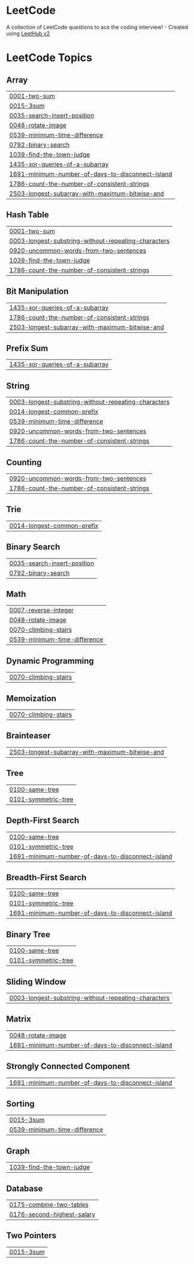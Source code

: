 # LeetCode
A collection of LeetCode questions to ace the coding interview! - Created using [LeetHub v2](https://github.com/arunbhardwaj/LeetHub-2.0)

<!---LeetCode Topics Start-->
# LeetCode Topics
## Array
|  |
| ------- |
| [0001-two-sum](https://github.com/vector2357/LeetCode/tree/master/0001-two-sum) |
| [0015-3sum](https://github.com/vector2357/LeetCode/tree/master/0015-3sum) |
| [0035-search-insert-position](https://github.com/vector2357/LeetCode/tree/master/0035-search-insert-position) |
| [0048-rotate-image](https://github.com/vector2357/LeetCode/tree/master/0048-rotate-image) |
| [0539-minimum-time-difference](https://github.com/vector2357/LeetCode/tree/master/0539-minimum-time-difference) |
| [0792-binary-search](https://github.com/vector2357/LeetCode/tree/master/0792-binary-search) |
| [1039-find-the-town-judge](https://github.com/vector2357/LeetCode/tree/master/1039-find-the-town-judge) |
| [1435-xor-queries-of-a-subarray](https://github.com/vector2357/LeetCode/tree/master/1435-xor-queries-of-a-subarray) |
| [1691-minimum-number-of-days-to-disconnect-island](https://github.com/vector2357/LeetCode/tree/master/1691-minimum-number-of-days-to-disconnect-island) |
| [1786-count-the-number-of-consistent-strings](https://github.com/vector2357/LeetCode/tree/master/1786-count-the-number-of-consistent-strings) |
| [2503-longest-subarray-with-maximum-bitwise-and](https://github.com/vector2357/LeetCode/tree/master/2503-longest-subarray-with-maximum-bitwise-and) |
## Hash Table
|  |
| ------- |
| [0001-two-sum](https://github.com/vector2357/LeetCode/tree/master/0001-two-sum) |
| [0003-longest-substring-without-repeating-characters](https://github.com/vector2357/LeetCode/tree/master/0003-longest-substring-without-repeating-characters) |
| [0920-uncommon-words-from-two-sentences](https://github.com/vector2357/LeetCode/tree/master/0920-uncommon-words-from-two-sentences) |
| [1039-find-the-town-judge](https://github.com/vector2357/LeetCode/tree/master/1039-find-the-town-judge) |
| [1786-count-the-number-of-consistent-strings](https://github.com/vector2357/LeetCode/tree/master/1786-count-the-number-of-consistent-strings) |
## Bit Manipulation
|  |
| ------- |
| [1435-xor-queries-of-a-subarray](https://github.com/vector2357/LeetCode/tree/master/1435-xor-queries-of-a-subarray) |
| [1786-count-the-number-of-consistent-strings](https://github.com/vector2357/LeetCode/tree/master/1786-count-the-number-of-consistent-strings) |
| [2503-longest-subarray-with-maximum-bitwise-and](https://github.com/vector2357/LeetCode/tree/master/2503-longest-subarray-with-maximum-bitwise-and) |
## Prefix Sum
|  |
| ------- |
| [1435-xor-queries-of-a-subarray](https://github.com/vector2357/LeetCode/tree/master/1435-xor-queries-of-a-subarray) |
## String
|  |
| ------- |
| [0003-longest-substring-without-repeating-characters](https://github.com/vector2357/LeetCode/tree/master/0003-longest-substring-without-repeating-characters) |
| [0014-longest-common-prefix](https://github.com/vector2357/LeetCode/tree/master/0014-longest-common-prefix) |
| [0539-minimum-time-difference](https://github.com/vector2357/LeetCode/tree/master/0539-minimum-time-difference) |
| [0920-uncommon-words-from-two-sentences](https://github.com/vector2357/LeetCode/tree/master/0920-uncommon-words-from-two-sentences) |
| [1786-count-the-number-of-consistent-strings](https://github.com/vector2357/LeetCode/tree/master/1786-count-the-number-of-consistent-strings) |
## Counting
|  |
| ------- |
| [0920-uncommon-words-from-two-sentences](https://github.com/vector2357/LeetCode/tree/master/0920-uncommon-words-from-two-sentences) |
| [1786-count-the-number-of-consistent-strings](https://github.com/vector2357/LeetCode/tree/master/1786-count-the-number-of-consistent-strings) |
## Trie
|  |
| ------- |
| [0014-longest-common-prefix](https://github.com/vector2357/LeetCode/tree/master/0014-longest-common-prefix) |
## Binary Search
|  |
| ------- |
| [0035-search-insert-position](https://github.com/vector2357/LeetCode/tree/master/0035-search-insert-position) |
| [0792-binary-search](https://github.com/vector2357/LeetCode/tree/master/0792-binary-search) |
## Math
|  |
| ------- |
| [0007-reverse-integer](https://github.com/vector2357/LeetCode/tree/master/0007-reverse-integer) |
| [0048-rotate-image](https://github.com/vector2357/LeetCode/tree/master/0048-rotate-image) |
| [0070-climbing-stairs](https://github.com/vector2357/LeetCode/tree/master/0070-climbing-stairs) |
| [0539-minimum-time-difference](https://github.com/vector2357/LeetCode/tree/master/0539-minimum-time-difference) |
## Dynamic Programming
|  |
| ------- |
| [0070-climbing-stairs](https://github.com/vector2357/LeetCode/tree/master/0070-climbing-stairs) |
## Memoization
|  |
| ------- |
| [0070-climbing-stairs](https://github.com/vector2357/LeetCode/tree/master/0070-climbing-stairs) |
## Brainteaser
|  |
| ------- |
| [2503-longest-subarray-with-maximum-bitwise-and](https://github.com/vector2357/LeetCode/tree/master/2503-longest-subarray-with-maximum-bitwise-and) |
## Tree
|  |
| ------- |
| [0100-same-tree](https://github.com/vector2357/LeetCode/tree/master/0100-same-tree) |
| [0101-symmetric-tree](https://github.com/vector2357/LeetCode/tree/master/0101-symmetric-tree) |
## Depth-First Search
|  |
| ------- |
| [0100-same-tree](https://github.com/vector2357/LeetCode/tree/master/0100-same-tree) |
| [0101-symmetric-tree](https://github.com/vector2357/LeetCode/tree/master/0101-symmetric-tree) |
| [1691-minimum-number-of-days-to-disconnect-island](https://github.com/vector2357/LeetCode/tree/master/1691-minimum-number-of-days-to-disconnect-island) |
## Breadth-First Search
|  |
| ------- |
| [0100-same-tree](https://github.com/vector2357/LeetCode/tree/master/0100-same-tree) |
| [0101-symmetric-tree](https://github.com/vector2357/LeetCode/tree/master/0101-symmetric-tree) |
| [1691-minimum-number-of-days-to-disconnect-island](https://github.com/vector2357/LeetCode/tree/master/1691-minimum-number-of-days-to-disconnect-island) |
## Binary Tree
|  |
| ------- |
| [0100-same-tree](https://github.com/vector2357/LeetCode/tree/master/0100-same-tree) |
| [0101-symmetric-tree](https://github.com/vector2357/LeetCode/tree/master/0101-symmetric-tree) |
## Sliding Window
|  |
| ------- |
| [0003-longest-substring-without-repeating-characters](https://github.com/vector2357/LeetCode/tree/master/0003-longest-substring-without-repeating-characters) |
## Matrix
|  |
| ------- |
| [0048-rotate-image](https://github.com/vector2357/LeetCode/tree/master/0048-rotate-image) |
| [1691-minimum-number-of-days-to-disconnect-island](https://github.com/vector2357/LeetCode/tree/master/1691-minimum-number-of-days-to-disconnect-island) |
## Strongly Connected Component
|  |
| ------- |
| [1691-minimum-number-of-days-to-disconnect-island](https://github.com/vector2357/LeetCode/tree/master/1691-minimum-number-of-days-to-disconnect-island) |
## Sorting
|  |
| ------- |
| [0015-3sum](https://github.com/vector2357/LeetCode/tree/master/0015-3sum) |
| [0539-minimum-time-difference](https://github.com/vector2357/LeetCode/tree/master/0539-minimum-time-difference) |
## Graph
|  |
| ------- |
| [1039-find-the-town-judge](https://github.com/vector2357/LeetCode/tree/master/1039-find-the-town-judge) |
## Database
|  |
| ------- |
| [0175-combine-two-tables](https://github.com/vector2357/LeetCode/tree/master/0175-combine-two-tables) |
| [0176-second-highest-salary](https://github.com/vector2357/LeetCode/tree/master/0176-second-highest-salary) |
## Two Pointers
|  |
| ------- |
| [0015-3sum](https://github.com/vector2357/LeetCode/tree/master/0015-3sum) |
<!---LeetCode Topics End-->